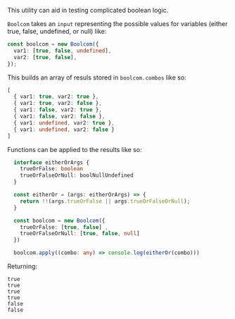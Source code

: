 This utility can aid in testing complicated boolean logic.

`Boolcom` takes an `input` representing the possible values for variables (either true, false, undefined, or null) like:

```ts
const boolcom = new Boolcom({
  var1: [true, false, undefined],
  var2: [true, false],
});
```

This builds an array of resuls stored in `boolcom.combos` like so:

```ts
[
  { var1: true, var2: true },
  { var1: true, var2: false },
  { var1: false, var2: true },
  { var1: false, var2: false },
  { var1: undefined, var2: true },
  { var1: undefined, var2: false }
]
```

Functions can be applied to the results like so:

```ts
  interface eitherOrArgs {
    trueOrFalse: boolean
    trueOrFalseOrNull: boolNullUndefined
  }

  const eitherOr = (args: eitherOrArgs) => {
    return !!(args.trueOrFalse || args.trueOrFalseOrNull);
  }

  const boolcom = new Boolcom({
    trueOrFalse: [true, false] ,
    trueOrFalseOrNull: [true, false, null]
  })

  boolcom.apply((combo: any) => console.log(eitherOr(combo)))
```

Returning:

    true
    true
    true
    true
    false
    false
